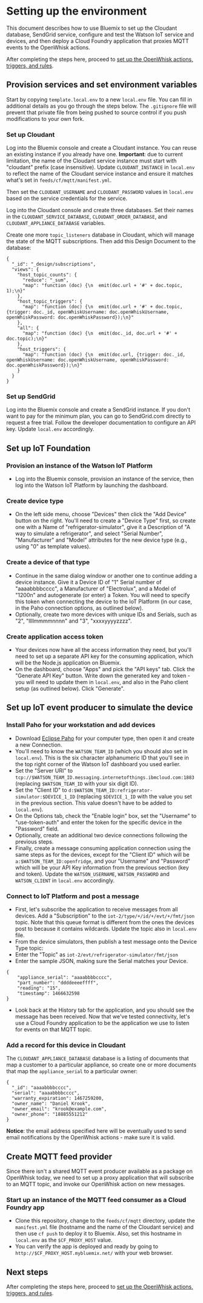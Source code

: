 # Setting up the environment
This document describes how to use Bluemix to set up the Cloudant database, SendGrid service, configure and test the Watson IoT service and devices, and then deploy a Cloud Foundry application that proxies MQTT events to the OpenWhisk actions.

After completing the steps here, proceed to [set up the OpenWhisk actions, triggers, and rules](OPENWHISK.md).

## Provision services and set environment variables
Start by copying `template.local.env` to a new `local.env` file. You can fill in additional details as you go through the steps below. The `.gitignore` file will prevent that private file from being pushed to source control if you push modifications to your own fork.

### Set up Cloudant
Log into the Bluemix console and create a Cloudant instance. You can reuse an existing instance if you already have one. **Important**: due to current limitation, the name of the Cloudant service instance must start with "cloudant" prefix (case insensitive). Update `CLOUDANT_INSTANCE` in `local.env` to reflect the name of the Cloudant service instance and ensure it matches what's set in `feeds/cf/mqtt/manifest.yml`.

Then set the `CLOUDANT_USERNAME` and `CLOUDANT_PASSWORD` values in `local.env` based on the service credentials for the service.

Log into the Cloudant console and create three databases. Set their names in the `CLOUDANT_SERVICE_DATABASE`, `CLOUDANT_ORDER_DATABASE`, and `CLOUDANT_APPLIANCE_DATABASE` variables.

Create one more `topic_listeners` database in Cloudant, which will manage the state of the MQTT subscriptions. Then add this Design Document to the database:

```
{
  "_id": "_design/subscriptions",
  "views": {
    "host_topic_counts": {
      "reduce": "_sum",
      "map": "function (doc) {\n  emit(doc.url + '#' + doc.topic, 1);\n}"
    },
    "host_topic_triggers": {
      "map": "function (doc) {\n  emit(doc.url + '#' + doc.topic, {trigger: doc._id, openWhiskUsername: doc.openWhiskUsername, openWhiskPassword: doc.openWhiskPassword});\n}"
    },
    "all": {
      "map": "function (doc) {\n  emit(doc._id, doc.url + '#' + doc.topic);\n}"
    },
    "host_triggers": {
      "map": "function (doc) {\n  emit(doc.url, {trigger: doc._id, openWhiskUsername: doc.openWhiskUsername, openWhiskPassword: doc.openWhiskPassword});\n}"
    }
  }
}
```

### Set up SendGrid
Log into the Bluemix console and create a SendGrid instance. If you don't want to pay for the minimum plan, you can go to SendGrid.com directly to request a free trial. Follow the developer documentation to configure an API key. Update `local.env` accordingly.

## Set up IoT Foundation

### Provision an instance of the Watson IoT Platform
* Log into the Bluemix console, provision an instance of the service, then log into the Watson IoT Platform by launching the dashboard.

### Create device type
* On the left side menu, choose "Devices" then click the "Add Device" button on the right. You'll need to create a "Device Type" first, so create one with a Name of "refrigerator-simulator", give it a Description of "A way to simulate a refrigerator", and select "Serial Number", "Manufacturer" and "Model" attributes for the new device type (e.g., using "0" as template values).

### Create a device of that type
* Continue in the same dialog window or another one to continue adding a device instance. Give it a Device ID of "1" Serial number of "aaaabbbbcccc", a Manufacturer of "Electrolux", and a Model of "1200n" and autogenerate (or enter) a Token. You will need to specify this token when connecting the device to the IoT Platform (in our case, in the Paho connection options, as outlined below).
* Optionally, create two more devices with unique IDs and Serials, such as "2", "llllmmmmnnnn" and "3", "xxxxyyyyzzzz".

### Create application access token
* Your devices now have all the access information they need, but you'll need to set up a separate API key for the consuming application, which will be the Node.js application on Bluemix.
* On the dashboard, choose "Apps" and pick the "API keys" tab. Click the "Generate API Key" button. Write down the generated key and token - you will need to update them in `local.env`, and also in the Paho client setup (as outlined below). Click "Generate".

## Set up IoT event producer to simulate the device

### Install Paho for your workstation and add devices
* Download [Eclipse Paho](http://www.eclipse.org/paho/clients/tool/) for your computer type, then open it and create a new Connection.
* You'll need to know the `WATSON_TEAM_ID` (which you should also set in `local.env`). This is the six character alphanumeric ID that you'll see in the top right corner of the Watson IoT dashboard you used earlier.
* Set the "Server URI" to `tcp://$WATSON_TEAM_ID.messaging.internetofthings.ibmcloud.com:1883` (replacing `$WATSON_TEAM_ID` with your six digit ID).
* Set the "Client ID" to `d:$WATSON_TEAM_ID:refrigerator-simulator:$DEVICE_1_ID` (replacing `$DEVICE_1_ID` with the value you set in the previous section. This value doesn't have to be added to `local.env`).
* On the Options tab, check the "Enable login" box, set the "Username" to "use-token-auth" and enter the token for the specific device in the "Password" field.
* Optionally, create an additional two device connections following the previous steps.
* Finally, create a message consuming application connection using the same steps as for the devices, except for the "Client ID" which will be `a:$WATSON_TEAM_ID:openfridge`, and your "Username" and "Password" which will be your API Key information from the previous section (key and token). Update the `WATSON_USERNAME`, `WATSON_PASSWORD` and `WATSON_CLIENT` in `local.env` accordingly.

### Connect to IoT Platform and post a message
* First, let's subscribe the application to receive messages from all devices. Add a "Subscription" to the `iot-2/type/+/id/+/evt/+/fmt/json` topic. Note that this queue format is different from the ones the devices post to because it contains wildcards. Update the topic also in `local.env` file.
* From the device simulators, then publish a test message onto the Device Type topic:
* Enter the "Topic" as `iot-2/evt/refrigerator-simulator/fmt/json`
* Enter the sample JSON, making sure the Serial matches your Device.
```
{
    "appliance_serial": "aaaabbbbcccc",
    "part_number": "ddddeeeeffff",
    "reading": "15",
    "timestamp": 1466632598
}
```
* Look back at the History tab for the application, and you should see the message has been received. Now that we've tested connectivity, let's use a Cloud Foundry application to be the application we use to listen for events on that MQTT topic.

### Add a record for this device in Cloudant
The `CLOUDANT_APPLIANCE_DATABASE` database is a listing of documents that map a customer to a particular appliance, so create one or more documents that map the `appliance_serial` to a particular owner:

```
{
  "_id": "aaaabbbbcccc",
  "serial": "aaaabbbbcccc",
  "warranty_expiration": 1467259200,
  "owner_name": "Daniel Krook",
  "owner_email": "krook@example.com",
  "owner_phone": "18885551212"
}
```
**Notice**: the email address specified here will be eventually used to send email notifications by the OpenWhisk actions - make sure it is valid.

## Create MQTT feed provider
Since there isn't a shared MQTT event producer available as a package on OpenWhisk today, we need to set up a proxy application that will subscribe to an MQTT topic, and invoke our OpenWhisk action on new messages.

### Start up an instance of the MQTT feed consumer as a Cloud Foundry app
* Clone this repository, change to the `feeds/cf/mqtt` directory, update the `manifest.yml` file (hostname and the name of the Cloudant service) and then use `cf push` to deploy it to Bluemix. Also, set this hostname in `local.env` as the `$CF_PROXY_HOST` value.
* You can verify the app is deployed and ready by going to `http://$CF_PROXY_HOST.mybluemix.net/` with your web browser.

## Next steps
After completing the steps here, proceed to [set up the OpenWhisk actions, triggers, and rules](OPENWHISK.md).
